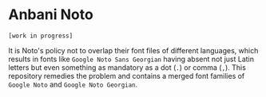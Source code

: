 # Anbani Noto
`[work in progress]`

It is Noto's policy not to overlap their font files of different languages, which results in fonts like `Google Noto Sans Georgian` having absent not just Latin letters but even something as mandatory as a dot (`.`) or comma (`,`). This repository remedies the problem and contains a merged font families of `Google Noto` and `Google Noto Georgian`. 